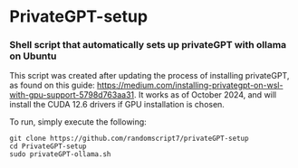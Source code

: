 # PrivateGPT-setup
### Shell script that automatically sets up privateGPT with ollama on Ubuntu

This script was created after updating the process of installing privateGPT, as found on this guide: https://medium.com/installing-privategpt-on-wsl-with-gpu-support-5798d763aa31.
It works as of October 2024, and will install the CUDA 12.6 drivers if GPU installation is chosen.

To run, simply execute the following:
```
git clone https://github.com/randomscript7/privateGPT-setup
cd PrivateGPT-setup
sudo privateGPT-ollama.sh
```
